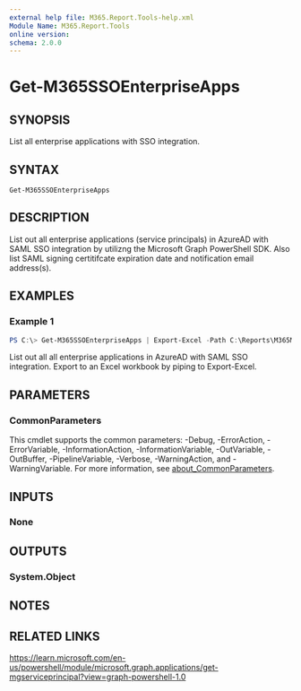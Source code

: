 ```yaml
---
external help file: M365.Report.Tools-help.xml
Module Name: M365.Report.Tools
online version:
schema: 2.0.0
---
```


# Get-M365SSOEnterpriseApps

## SYNOPSIS
List all enterprise applications with SSO integration.

## SYNTAX

```
Get-M365SSOEnterpriseApps
```

## DESCRIPTION
List out all enterprise applications (service principals) in AzureAD with SAML SSO integration by utilizng the Microsoft Graph PowerShell SDK. Also list SAML signing certitifcate expiration date and notification email address(s).

## EXAMPLES

### Example 1
```powershell
PS C:\> Get-M365SSOEnterpriseApps | Export-Excel -Path C:\Reports\M365MasterReport.xlsx -Worksheetname SSOApps -TableName SSOApps -Autosize
```

List out all all enterprise applications in AzureAD with SAML SSO integration. Export to an Excel workbook by piping to Export-Excel. 

## PARAMETERS

### CommonParameters
This cmdlet supports the common parameters: -Debug, -ErrorAction, -ErrorVariable, -InformationAction, -InformationVariable, -OutVariable, -OutBuffer, -PipelineVariable, -Verbose, -WarningAction, and -WarningVariable. For more information, see [about_CommonParameters](http://go.microsoft.com/fwlink/?LinkID=113216).

## INPUTS

### None

## OUTPUTS

### System.Object
## NOTES

## RELATED LINKS
https://learn.microsoft.com/en-us/powershell/module/microsoft.graph.applications/get-mgserviceprincipal?view=graph-powershell-1.0